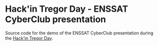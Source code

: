 # Hack'in Tregor Day - ENSSAT CyberClub presentation

Source code for the demo of the ENSSAT CyberClub presentation during the [Hack'in Tregor Day](https://hackintregor.softr.app).
